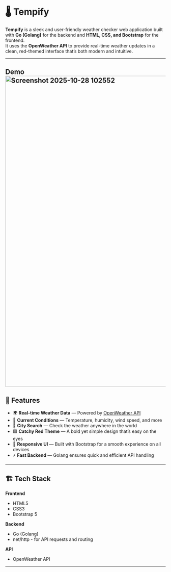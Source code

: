 # 🌡️ Tempify

**Tempify** is a sleek and user-friendly weather checker web application built with **Go (Golang)** for the backend and **HTML, CSS, and Bootstrap** for the frontend.  
It uses the **OpenWeather API** to provide real-time weather updates in a clean, red-themed interface that’s both modern and intuitive.

---
## Demo <img width="1290" height="976" alt="Screenshot 2025-10-28 102552" src="https://github.com/user-attachments/assets/c74d7150-9afd-48bb-b91b-92ec2daa72e4" />



## 🚀 Features

- 🌍 **Real-time Weather Data** — Powered by [OpenWeather API](https://openweathermap.org/api)
- 💨 **Current Conditions** — Temperature, humidity, wind speed, and more
- 🔎 **City Search** — Check the weather anywhere in the world
- 🟥 **Catchy Red Theme** — A bold yet simple design that’s easy on the eyes
- 📱 **Responsive UI** — Built with Bootstrap for a smooth experience on all devices
- ⚡ **Fast Backend** — Golang ensures quick and efficient API handling

---

## 🏗️ Tech Stack

**Frontend**
- HTML5
- CSS3 
- Bootstrap 5  

**Backend**
- Go (Golang)  
- net/http - for API requests and routing

**API**
- OpenWeather API

---
